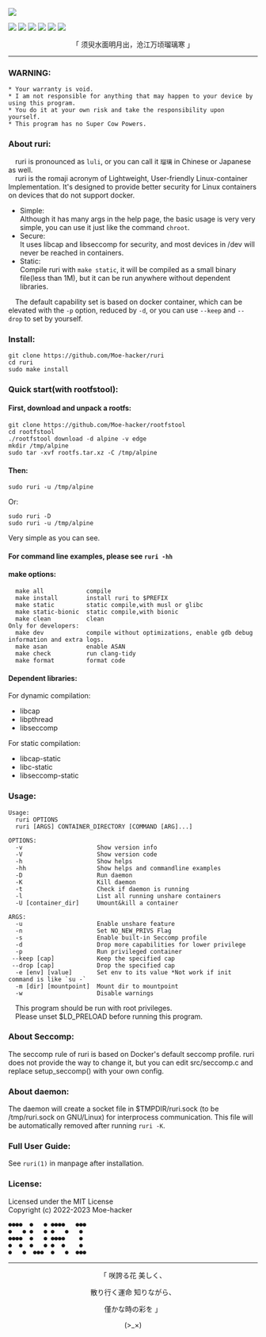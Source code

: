 
![](https://github.com/Moe-hacker/ruri/raw/main/logo/logo.png)

![](https://img.shields.io/github/stars/Moe-hacker/ruri?style=for-the-badge&color=fee4d0&logo=starship&logoColor=fee4d0)
![](https://img.shields.io/github/forks/Moe-hacker/ruri?style=for-the-badge&color=fee4d0&logo=git&logoColor=fee4d0)
![](https://img.shields.io/github/license/Moe-hacker/ruri?style=for-the-badge&color=fee4d0&logo=cloudera&logoColor=fee4d0)
![](https://img.shields.io/github/repo-size/Moe-hacker/ruri?style=for-the-badge&color=fee4d0&logo=files&logoColor=fee4d0)
![](https://img.shields.io/github/last-commit/Moe-hacker/ruri?style=for-the-badge&color=fee4d0&logo=codeigniter&logoColor=fee4d0)
![](https://img.shields.io/badge/language-c-green?style=for-the-badge&color=fee4d0&logo=C&logoColor=fee4d0)

<p align="center">「 须臾水面明月出，沧江万顷瑠璃寒 」</p>

-----------------     
### WARNING:      
```
* Your warranty is void.
* I am not responsible for anything that may happen to your device by using this program.
* You do it at your own risk and take the responsibility upon yourself.
* This program has no Super Cow Powers.
```
### About ruri:         
&emsp;ruri is pronounced as  `luli`, or you can call it `瑠璃` in Chinese or Japanese as well.       
&emsp;ruri is the romaji acronym of Lightweight, User-friendly Linux-container Implementation. It's designed to provide better security for Linux containers on devices that do not support docker.       
- Simple:      
Although it has many args in the help page, the basic usage is very very simple, you can use it just like the command `chroot`.
- Secure:      
It uses libcap and libseccomp for security, and most devices in /dev will never be reached in containers.
- Static:      
Compile ruri with `make static`, it will be compiled as a small binary file(less than 1M), but it can be run anywhere without dependent libraries.      

&emsp;The default capability set is based on docker container, which can be elevated with the `-p` option, reduced by `-d`, or you can use `--keep` and `--drop` to set by yourself.      
### Install:      
```
git clone https://github.com/Moe-hacker/ruri
cd ruri
sudo make install
```
### Quick start(with rootfstool):
#### First, download and unpack a rootfs:
```
git clone https://github.com/Moe-hacker/rootfstool
cd rootfstool
./rootfstool download -d alpine -v edge
mkdir /tmp/alpine
sudo tar -xvf rootfs.tar.xz -C /tmp/alpine
```
#### Then:
```
sudo ruri -u /tmp/alpine
```
Or:      
```
sudo ruri -D
sudo ruri -u /tmp/alpine
```
Very simple as you can see.    
#### For command line examples, please see `ruri -hh`
#### make options:
```text
  make all            compile
  make install        install ruri to $PREFIX
  make static         static compile,with musl or glibc
  make static-bionic  static compile,with bionic
  make clean          clean
Only for developers:
  make dev            compile without optimizations, enable gdb debug information and extra logs.
  make asan           enable ASAN
  make check          run clang-tidy
  make format         format code
```
#### Dependent libraries:
For dynamic compilation:         
- libcap       
- libpthread
- libseccomp
     
For static compilation:         
- libcap-static
- libc-static
- libseccomp-static       
### Usage:    
```text
Usage:
  ruri OPTIONS
  ruri [ARGS] CONTAINER_DIRECTORY [COMMAND [ARG]...]

OPTIONS:
  -v                     Show version info
  -V                     Show version code
  -h                     Show helps
  -hh                    Show helps and commandline examples
  -D                     Run daemon
  -K                     Kill daemon
  -t                     Check if daemon is running
  -l                     List all running unshare containers
  -U [container_dir]     Umount&kill a container

ARGS:
  -u                     Enable unshare feature
  -n                     Set NO_NEW_PRIVS Flag
  -s                     Enable built-in Seccomp profile
  -d                     Drop more capabilities for lower privilege
  -p                     Run privileged container
 --keep [cap]            Keep the specified cap
 --drop [cap]            Drop the specified cap
  -e [env] [value]       Set env to its value *Not work if init command is like `su -`
  -m [dir] [mountpoint]  Mount dir to mountpoint
  -w                     Disable warnings
```
&emsp;This program should be run with root privileges.        
&emsp;Please unset $LD_PRELOAD before running this program.              
### About Seccomp:
The seccomp rule of ruri is based on Docker's default seccomp profile. ruri does not provide the way to change it, but you can edit src/seccomp.c and replace setup_seccomp() with your own config.      
### About daemon:
The daemon will create a socket file in $TMPDIR/ruri.sock (to be /tmp/ruri.sock on GNU/Linux) for interprocess communication. This file will be automatically removed after running `ruri -K`.         
### Full User Guide:
See `ruri(1)` in manpage after installation.   
### License:
Licensed under the MIT License      
Copyright (c) 2022-2023 Moe-hacker      

```
●●●●  ●   ● ●●●●   ●●●
●   ● ●   ● ●   ●   ● 
●●●●  ●   ● ●●●●    ● 
●  ●  ●   ● ●  ●    ● 
●   ●  ●●●  ●   ●  ●●●
```
--------
<p align="center">「 咲誇る花 美しく、</p>    
<p align="center">散り行く運命 知りながら、</p>    
<p align="center">僅かな時の彩を 」</p>          
<p align="center">(>_×)</p>
